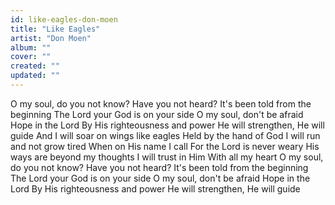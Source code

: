 ```yaml
---
id: like-eagles-don-moen
title: "Like Eagles"
artist: "Don Moen"
album: ""
cover: ""
created: ""
updated: ""
---
```


O my soul, do you not know?
Have you not heard?
It's been told from the beginning
The Lord your God is on your side
O my soul, don't be afraid
Hope in the Lord
By His righteousness and power
He will strengthen, He will guide
And I will soar on wings like eagles
Held by the hand of God
I will run and not grow tired
When on His name I call
For the Lord is never weary
His ways are beyond my thoughts
I will trust in Him
With all my heart
O my soul, do you not know?
Have you not heard?
It's been told from the beginning
The Lord your God is on your side
O my soul, don't be afraid
Hope in the Lord
By His righteousness and power
He will strengthen, He will guide